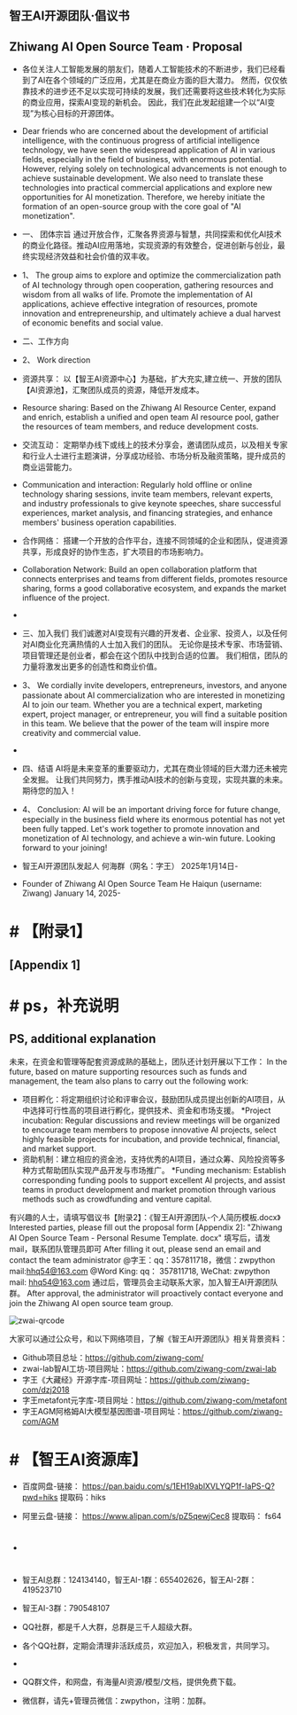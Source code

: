 ## 智王AI开源团队·倡议书
## Zhiwang AI Open Source Team · Proposal

* 各位关注人工智能发展的朋友们，随着人工智能技术的不断进步，我们已经看到了AI在各个领域的广泛应用，尤其是在商业方面的巨大潜力。 然而，仅仅依靠技术的进步还不足以实现可持续的发展，我们还需要将这些技术转化为实际的商业应用，探索AI变现的新机会。 因此，我们在此发起组建一个以“AI变现”为核心目标的开源团体。
* Dear friends who are concerned about the development of artificial intelligence, with the continuous progress of artificial intelligence technology, we have seen the widespread application of AI in various fields, especially in the field of business, with enormous potential. However, relying solely on technological advancements is not enough to achieve sustainable development. We also need to translate these technologies into practical commercial applications and explore new opportunities for AI monetization. Therefore, we hereby initiate the formation of an open-source group with the core goal of "AI monetization".


*  一、 团体宗旨 通过开放合作，汇聚各界资源与智慧，共同探索和优化AI技术的商业化路径。推动AI应用落地，实现资源的有效整合，促进创新与创业，最终实现经济效益和社会价值的双丰收。
*  1、 The group aims to explore and optimize the commercialization path of AI technology through open cooperation, gathering resources and wisdom from all walks of life. Promote the implementation of AI applications, achieve effective integration of resources, promote innovation and entrepreneurship, and ultimately achieve a dual harvest of economic benefits and social value.


*  二、工作方向
*  2、 Work direction
* 资源共享： 以【智王AI资源中心】为基础，扩大充实,建立统一、开放的团队【AI资源池】，汇聚团队成员的资源，降低开发成本。
* Resource sharing: Based on the Zhiwang AI Resource Center, expand and enrich, establish a unified and open team AI resource pool, gather the resources of team members, and reduce development costs.
* 交流互动： 定期举办线下或线上的技术分享会，邀请团队成员，以及相关专家和行业人士进行主题演讲，分享成功经验、市场分析及融资策略，提升成员的商业运营能力。
* Communication and interaction: Regularly hold offline or online technology sharing sessions, invite team members, relevant experts, and industry professionals to give keynote speeches, share successful experiences, market analysis, and financing strategies, and enhance members' business operation capabilities.
* 合作网络： 搭建一个开放的合作平台，连接不同领域的企业和团队，促进资源共享，形成良好的协作生态，扩大项目的市场影响力。
* Collaboration Network: Build an open collaboration platform that connects enterprises and teams from different fields, promotes resource sharing, forms a good collaborative ecosystem, and expands the market influence of the project.
*  
* 三、加入我们 我们诚邀对AI变现有兴趣的开发者、企业家、投资人，以及任何对AI商业化充满热情的人士加入我们的团队。 无论你是技术专家、市场营销、项目管理还是创业者，都会在这个团队中找到合适的位置。 我们相信，团队的力量将激发出更多的创造性和商业价值。
* 3、 We cordially invite developers, entrepreneurs, investors, and anyone passionate about AI commercialization who are interested in monetizing AI to join our team. Whether you are a technical expert, marketing expert, project manager, or entrepreneur, you will find a suitable position in this team. We believe that the power of the team will inspire more creativity and commercial value.
*  
* 四、结语 AI将是未来变革的重要驱动力，尤其在商业领域的巨大潜力还未被完全发掘。 让我们共同努力，携手推动AI技术的创新与变现，实现共赢的未来。 期待您的加入！
* 4、 Conclusion: AI will be an important driving force for future change, especially in the business field where its enormous potential has not yet been fully tapped. Let's work together to promote innovation and monetization of AI technology, and achieve a win-win future. Looking forward to your joining!

* 智王AI开源团队发起人 何海群（网名：字王） 2025年1月14日-
* Founder of Zhiwang AI Open Source Team He Haiqun (username: Ziwang) January 14, 2025-
 
# # 【附录1】
## [Appendix 1]
# #  ps，补充说明
## PS, additional explanation
未来，在资金和管理等配套资源成熟的基础上，团队还计划开展以下工作：
In the future, based on mature supporting resources such as funds and management, the team also plans to carry out the following work:
* 	项目孵化：将定期组织讨论和评审会议，鼓励团队成员提出创新的AI项目，从中选择可行性高的项目进行孵化，提供技术、资金和市场支援。
*Project incubation: Regular discussions and review meetings will be organized to encourage team members to propose innovative AI projects, select highly feasible projects for incubation, and provide technical, financial, and market support.
* 	资助机制：建立相应的资金池，支持优秀的AI项目，通过众筹、风险投资等多种方式帮助团队实现产品开发与市场推广。
*Funding mechanism: Establish corresponding funding pools to support excellent AI projects, and assist teams in product development and market promotion through various methods such as crowdfunding and venture capital.


有兴趣的人士，请填写倡议书【附录2】：《智王AI开源团队-个人简历模板.docx》
Interested parties, please fill out the proposal form [Appendix 2]: "Zhiwang AI Open Source Team - Personal Resume Template. docx"
填写后，请发mail，联系团队管理员即可
After filling it out, please send an email and contact the team administrator
@字王：qq：357811718，微信：zwpython  mail:hhq54@163.com
@Word King: qq： 357811718, WeChat: zwpython  mail: hhq54@163.com
通过后，管理员会主动联系大家，加入智王AI开源团队群。
After approval, the administrator will proactively contact everyone and join the Zhiwang AI open source team group.

![zwai-qrcode](https://github.com/user-attachments/assets/ab419255-d63b-4c00-a4c9-9f554ce6cd1d)

大家可以通过公众号，和以下网络项目，了解《智王AI开源团队》相关背景资料：
 
* Github项目总址：https://github.com/ziwang-com/
* zwai-lab智AI工坊-项目网址：https://github.com/ziwang-com/zwai-lab
* 字王《大藏经》开源字库-项目网址：https://github.com/ziwang-com/dzj2018
* 字王metafont元字库-项目网址：https://github.com/ziwang-com/metafont
* 字王AGM阿格姆AI大模型基因图谱-项目网址：https://github.com/ziwang-com/AGM

# # 【智王AI资源库】
* 百度网盘-链接： https://pan.baidu.com/s/1EH19ablXVLYQP1f-IaPS-Q?pwd=hiks 提取码：hiks
* 阿里云盘-链接： https://www.alipan.com/s/pZ5qewjCec8 提取码： fs64
* #
* 智王AI总群：124134140，智王AI-1群：655402626，智王AI-2群：419523710
* 智王AI-3群：790548107

* QQ社群，都是千人大群，总群是三千人超级大群。
* 各个QQ社群，定期会清理非活跃成员，欢迎加入，积极发言，共同学习。
* 
* QQ群文件，和网盘，有海量AI资源/模型/文档，提供免费下载。
* 微信群，请先+管理员微信：zwpython，注明：加群。



